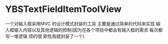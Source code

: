 # YBSTextFieldItemToolView
一个对输入框采用MVC 的设计模式封装的工具 主要是通过简单的代码来实现 输入框输入内容以及其他逻辑的控制(因为在各个项目中都会有输入框的需求 每次都写一堆逻辑 烦的很 索性我就封装了一个)
